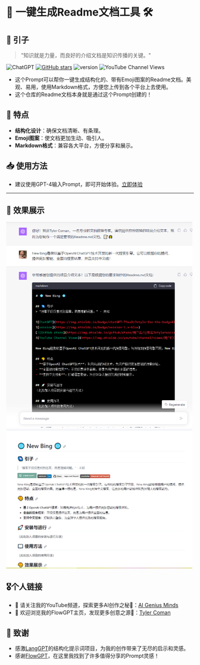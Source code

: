 # 📄 一键生成Readme文档工具 🛠️

## 🌌 引子
> "知识就是力量，而良好的介绍文档是知识传播的关键。"

![ChatGPT](https://img.shields.io/badge/chatGPT-74aa9c?style=for-the-badge&logo=openai&logoColor=white)
[![GitHub stars](https://img.shields.io/github/stars/zhutyler21/Readme-Gen?style=social)](https://github.com/zhutyler21/Readme-Gen)
![version](https://img.shields.io/badge/version-1.2-blue)
![YouTube Channel Views](https://img.shields.io/youtube/channel/views/UCt0wyEJC7XbJCretDO-jacA)

- 这个Prompt可以帮你一键生成结构化的、带有Emoji图案的Readme文档。美观、易用，使用Markdown格式，方便您上传到各个平台上去使用。
- 这个仓库的Readme文档本身就是通过这个Prompt创建的！

## 🚀 特点
- **结构化设计**：确保文档清晰、有条理。
- **Emoji图案**：使文档更加生动、吸引人。
- **Markdown格式**：兼容各大平台，方便分享和展示。

## 📥 使用方法
- 建议使用GPT-4输入Prompt，即可开始体验。[立即体验](https://chat.openai.com/share/c40318c4-bf46-45fa-9502-4211529d1ff8)
_________________

## 🎨 效果展示
<img src="./Previews/1.png" width="500">

<img src="./Previews/2.png" width="500">

## 🎖️个人链接
- 🙏 请关注我的YouTube频道，探索更多AI创作之秘👏：[AI Genius Minds](https://www.youtube.com/@AIGeniusMinds)
- 🙏 欢迎浏览我的FlowGPT主页，发现更多创意之源👏：[Tyler Coman](https://flowgpt.com/@tyler-coman)

## 🍁 致谢

- 感激[LangGPT](https://github.com/yzfly/LangGPT)的结构化提示词项目，为我的创作带来了无尽的启示和灵感。
- 感谢[FlowGPT](https://flowgpt.com/)，在这里我找到了许多值得分享的Prompt灵感！

